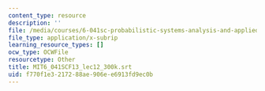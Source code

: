```yaml
---
content_type: resource
description: ''
file: /media/courses/6-041sc-probabilistic-systems-analysis-and-applied-probability-fall-2013/f770f1e3217288ae906ee6913fd9ec0b_MIT6_041SCF13_lec12_300k.srt
file_type: application/x-subrip
learning_resource_types: []
ocw_type: OCWFile
resourcetype: Other
title: MIT6_041SCF13_lec12_300k.srt
uid: f770f1e3-2172-88ae-906e-e6913fd9ec0b
---
```

